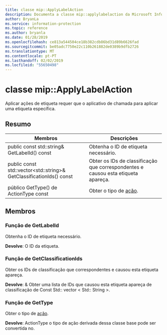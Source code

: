 ```yaml
---
title: classe mip::ApplyLabelAction
description: Documenta a classe mip::applylabelaction da Microsoft Information Protection (MIP) SDK.
author: BryanLa
ms.service: information-protection
ms.topic: reference
ms.author: bryanla
ms.date: 01/28/2019
ms.openlocfilehash: ce813a544504ce18b382cdb86bd31d89b6626fad
ms.sourcegitcommit: be05adc7750e22c110b261882de0389b9dfb2726
ms.translationtype: MT
ms.contentlocale: pt-PT
ms.lasthandoff: 02/02/2019
ms.locfileid: "55650498"
---
```

# <a name="class-mipapplylabelaction"></a>classe mip::ApplyLabelAction 
Aplicar ações de etiqueta requer que o aplicativo de chamada para aplicar uma etiqueta específica.
  
## <a name="summary"></a>Resumo
 Membros                        | Descrições                                
--------------------------------|---------------------------------------------
public const std::string& GetLabelId() const  |  Obtenha o ID de etiqueta necessário.
public const std::vector\<std::string\>& GetClassificationIds() const  |  Obter os IDs de classificação que correspondentes e causou esta etiqueta apareça.
público GetType() de ActionType const  |  Obter o tipo de [ação](class_mip_action.md).
  
## <a name="members"></a>Membros
  
### <a name="getlabelid-function"></a>Função de GetLabelId
Obtenha o ID de etiqueta necessário.

  
**Devolve**: O ID da etiqueta.
  
### <a name="getclassificationids-function"></a>Função de GetClassificationIds
Obter os IDs de classificação que correspondentes e causou esta etiqueta apareça.

  
**Devolve**: & Obter uma lista de IDs que causou esta etiqueta apareça de classificação de Const Std:: vector < Std:: String >.
  
### <a name="gettype-function"></a>Função de GetType
Obter o tipo de [ação](class_mip_action.md).

  
**Devolve**: ActionType o tipo de ação derivada dessa classe base pode ser convertida no.